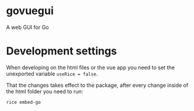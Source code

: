 # govuegui
A web GUI for Go

# Development settings

When developing on the html files or the vue app you need to set the unexported variable `useRice = false`.

That the changes takes effect to the package, after every change inside of the html folder you need to run:

```
rice embed-go
```

